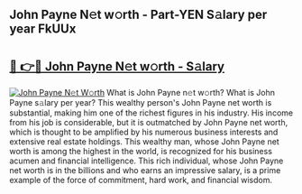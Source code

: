 ## John Payne N𝚎t w𝚘rth - Part-YEN S𝚊lary per year FkUUx

# <h2><a href="http://gc1kdp.nevu.top/?p=John+Payne">🔗 👉🔴 John Payne N𝚎t w𝚘rth - S𝚊lary</a></h2>

[![John Payne N𝚎t W𝚘rth](https://i.imgur.com/Oavwk0R.jpeg)](http://gc1kdp.nevu.top/?p=John+Payne)
What is John Payne n𝚎t w𝚘rth? What is John Payne s𝚊lary per year?
This wealthy person's John Payne net worth is substantial, making him one of the richest figures in his industry. His income from his job is considerable, but it is outmatched by John Payne net worth, which is thought to be amplified by his numerous business interests and extensive real estate holdings. This wealthy man, whose John Payne net worth is among the highest in the world, is recognized for his business acumen and financial intelligence. This rich individual, whose John Payne net worth is in the billions and who earns an impressive salary, is a prime example of the force of commitment, hard work, and financial wisdom.

